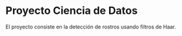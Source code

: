 # Proyecto Ciencia de Datos

El proyecto consiste en la detección de rostros usando filtros de Haar.

